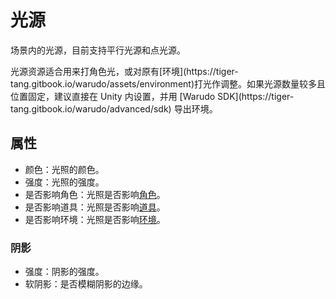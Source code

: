 # 光源

场景内的光源，目前支持平行光源和点光源。

<div className="hint hint-info">
光源资源适合用来打角色光，或对原有[环境](https://tiger-tang.gitbook.io/warudo/assets/environment)打光作调整。如果光源数量较多且位置固定，建议直接在 Unity 内设置，并用 [Warudo SDK](https://tiger-tang.gitbook.io/warudo/advanced/sdk) 导出环境。
</div>

## 属性

* 颜色：光照的颜色。
* 强度：光照的强度。
* 是否影响角色：光照是否影响[角色](https://tiger-tang.gitbook.io/warudo/assets/character)。
* 是否影响道具：光照是否影响[道具](https://tiger-tang.gitbook.io/warudo/assets/prop)。
* 是否影响环境：光照是否影响[环境](https://tiger-tang.gitbook.io/warudo/assets/environment)。

### 阴影

* 强度：阴影的强度。
* 软阴影：是否模糊阴影的边缘。
